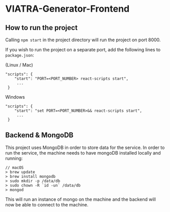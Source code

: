 # VIATRA-Generator-Frontend

## How to run the project

Calling `npm start` in the project directory will 
run the project on port 8000.

If you wish to run the project on a separate port, add the following
lines to `package.json`:

(Linux / Mac)
```
"scripts": {
    "start": "PORT=<PORT_NUMBER> react-scripts start",
     ...
 }
```

Windows
```
"scripts": {
    "start": "set PORT=<PORT_NUMBER>&& react-scripts start",
     ...
 }
 ```


 ## Backend & MongoDB
 This project uses MongoDB in order to store data for the service. In order to run the
 service, the machine needs to have mongoDB installed locally and running:

 ```
// macOS
> brew update
> brew install mongodb
> sudo mkdir -p /data/db
> sudo chown -R `id -un` /data/db
> mongod
 ```
 This will run an instance of mongo on the machine and the backend will now be able to connect to the machine.
